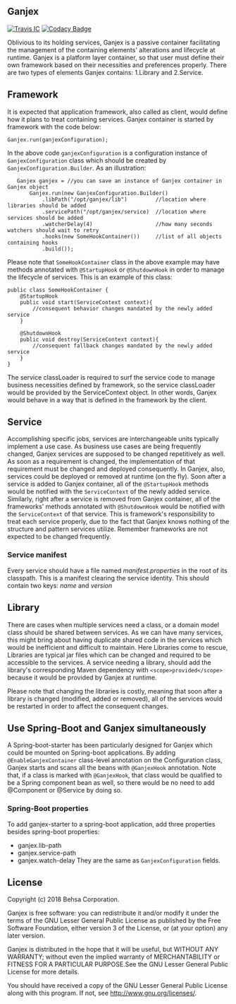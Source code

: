 ## Ganjex
[![Travis IC](https://travis-ci.org/behsa-oss/ganjex.svg?branch=master)](https://travis-ci.org/behsa-oss/ganjex)
[![Codacy Badge](https://api.codacy.com/project/badge/Grade/5bb12607be964e478f507fd04de0fc21)](https://www.codacy.com/app/esahekmat/ganjex?utm_source=github.com&amp;utm_medium=referral&amp;utm_content=behsa-oss/ganjex&amp;utm_campaign=Badge_Grade)

Oblivious to its holding services, Ganjex is a passive container facilitating the management of 
the containing elements' alterations and lifecycle at runtime. Ganjex is a platform layer 
container, so that user must define their own framework based on their necessities and 
preferences properly. There are two types of elements Ganjex contains: 1.Library and 2.Service.

## Framework
It is expected that application framework, also called as client, would define how it plans to 
treat containing services. Ganjex container is started by framework with the code below:
 ```
 Ganjex.run(ganjexConfiguration);
 ```
 In the above code `ganjexConfiguration` is a configuration instance of `GanjexConfiguration` 
 class which should be created by `GanjexConfiguration.Builder`. As an illustration:
 ```
 	Ganjex ganjex = //you can save an instance of Ganjex container in Ganjex object
 	    Ganjex.run(new GanjexConfiguration.Builder()
 	        .libPath("/opt/ganjex/lib")         //location where libraries should be added
 	        .servicePath("/opt/ganjex/service)  //location where services should be added
 	        .watcherDelay(4)                    //how many seconds watchers should wait to retry
 	        .hooks(new SomeHookContainer())     //list of all objects containing hooks
 	        .build());
 ``` 
Please note that `SomeHookContainer` class in the above example may have methods annotated with 
`@StartupHook` or `@ShutdownHook` in order to manage the lifecycle of services. This is an 
example of this class:
```
public class SomeHookContainer {
    @StartupHook
    public void start(ServiceContext context){
        //consequent behavior changes mandated by the newly added service
    }
    
    @ShutdownHook
    public void destroy(ServiceContext context){
        //consequent fallback changes mandated by the newly added service
    }
} 
```
The service classLoader is required to surf the service code to manage business necessities 
defined by framework, so the service classLoader would be provided by the ServiceContext object.
In other words, Ganjex would behave in a way that is defined in the framework by the client. 

## Service     
Accomplishing specific jobs, services are interchangeable units typically implement a use case. 
As business use cases are being frequently changed, Ganjex services are supposed to be changed
repetitively as well. As soon as a requirement is changed, the implementation of that requirement must 
be changed and deployed consequently. In Ganjex, also, services could be deployed or removed at runtime 
(on the fly). Soon after a service is added to Ganjex container, all of the `@StartupHook` methods  
would be notified with the `ServiceContext` of the newly added service. Similarly, right after a 
service is removed from Ganjex container, all of the frameworks' methods annotated with 
`@ShutdownHook` would be notified with the `ServiceContext` of that service. 
This is framework's responsibility to treat each service properly, due to the fact that Ganjex 
knows nothing of the structure and pattern services utilize. Remember frameworks are not 
expected to be changed frequently.

### Service manifest
Every service should have a file named *manifest.properties* in the root of its classpath. This 
is a manifest clearing the service identity. This should contain two keys: *name* and *version*

## Library
There are cases when multiple services need a class, or a domain model class should be shared 
between services. As we can have many services, this might bring about having duplicate shared code 
in the services which would be inefficient and difficult to maintain. Here Libraries come to 
rescue, Libraries are typical jar files which can be changed and required to be accessible to the
services. A service needing a library, should 
add the library's corresponding Maven dependency with `<scope>provided</scope>` because it would 
be provided by Ganjex at runtime.

Please note that changing the libraries is costly, meaning that soon after a library is changed 
(modified, added or removed), all of the services would be restarted in order to affect the 
consequent changes.

## Use Spring-Boot and Ganjex simultaneously
A Spring-boot-starter has been particularly designed for Ganjex which could be mounted on 
Spring-boot applications. By adding `@EnableGanjexContainer` class-level annotation on the 
Configuration class, Ganjex starts and scans all the beans with `@GanjexHook` annotation. Note 
that, if a class is marked with `@GanjexHook`, that class would be qualified to be a Spring 
component bean as well, so there would be no need to add @Component or @Service by doing so.

### Spring-Boot properties 
To add ganjex-starter to a spring-boot application, add three properties besides spring-boot 
properties:
* ganjex.lib-path
* ganjex.service-path
* ganjex.watch-delay
They are the same as `GanjexConfiguration` fields.

## License
Copyright (c) 2018 Behsa Corporation.

Ganjex is free software: you can redistribute it and/or modify it under the terms of the GNU Lesser 
General Public License as published by the Free Software Foundation, either version 3 of the 
License, or (at your option) any later version.

Ganjex is distributed in the hope that it will be useful, but WITHOUT ANY WARRANTY; without even the
implied warranty of MERCHANTABILITY or FITNESS FOR A PARTICULAR PURPOSE.See the GNU Lesser General 
Public License for more details.

You should have received a copy of the GNU Lesser General Public License
along with this program.  If not, see <http://www.gnu.org/licenses/>.